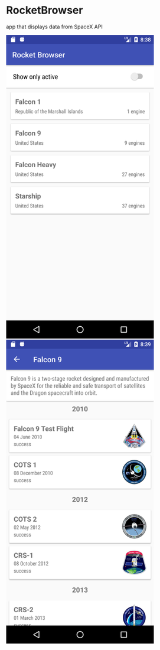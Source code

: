 # RocketBrowser

app that displays data from SpaceX API

<img src="images/rocketsList.png" alt="App screenshot - rocket list" width="400"/>
<img src="images/rocket.png" alt="App screenshot - details" width="400"/>
